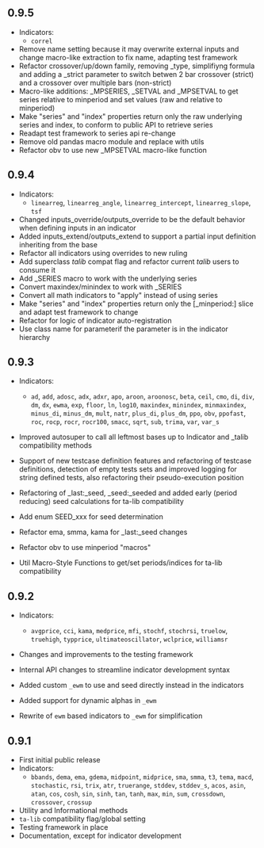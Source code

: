 ## 0.9.5

  - Indicators:
    - `correl`
  - Remove name setting because it may overwrite external inputs and change
    macro-like extraction to fix name, adapting test framework
  - Refactor crossover/up/down family, removing _type, simplifiyng formula and
    adding a _strict parameter to switch betwen 2 bar crossover (strict) and a
    crossover over multiple bars (non-strict)
  - Macro-like additions: _MPSERIES, _SETVAL and _MPSETVAL to get series
    relative to minperiod and set values (raw and relative to minperiod)
  - Make "series" and "index" properties return only the raw underlying series
    and index, to conform to public API to retrieve series
  - Readapt test framework to series api re-change
  - Remove old pandas macro module and replace with utils
  - Refactor obv to use new _MPSETVAL macro-like function

## 0.9.4

  - Indicators:
    - `linearreg`, `linearreg_angle`, `linearreg_intercept`, `linearreg_slope`,
      `tsf`
  - Changed inputs_override/outputs_override to be the default behavior when
    defining inputs in an indicator
  - Added inputs_extend/outputs_extend to support a partial input definition
    inheriting from the base
  - Refactor all indicators using overrides to new ruling
  - Add superclass _talib_ compat flag and refactor current _talib_ users to
    consume it
  - Add _SERIES macro to work with the underlying series
  - Convert maxindex/minindex to work with _SERIES
  - Convert all math indicators to "apply" instead of using series
  - Make "series" and "index" properties return only the [_minperiod:] slice
    and adapt test framework to change
  - Refactor for logic of indicator auto-registration
  - Use class name for parameterif the parameter is in the indicator hierarchy

## 0.9.3

  - Indicators:
    - `ad`, `add`, `adosc`, `adx`, `adxr`, `apo`, `aroon`, `aroonosc`, `beta`,
      `ceil`, `cmo`, `di`, `div`, `dm`, `dx`, `ewma`, `exp`, `floor`, `ln`,
      `log10`, `maxindex`, `minindex`, `minmaxindex`, `minus_di`, `minus_dm`,
      `mult`, `natr`, `plus_di`, `plus_dm`, `ppo`, `obv`, `ppofast`, `roc`,
      `rocp`, `rocr`, `rocr100`, `smacc`, `sqrt`, `sub`, `trima`, `var`,
      `var_s`

  - Improved autosuper to call all leftmost bases up to Indicator and _talib
    compatibility methods
  - Support of new testcase definition features and refactoring of testcase
    definitions, detection of empty tests sets and improved logging for string
    defined tests, also refactoring their pseudo-execution position
  - Refactoring of _last:_seed, _seed:_seeded and added early (period reducing)
    seed calculations for ta-lib compatibility
  - Add enum SEED_xxx for seed determination
  - Refactor ema, smma, kama for _last:_seed changes
  - Refactor obv to use minperiod "macros"
  - Util Macro-Style Functions to get/set periods/indices for ta-lib
    compatibility

## 0.9.2

  - Indicators:
    - `avgprice`, `cci`, `kama`, `medprice`, `mfi`, `stochf`, `stochrsi`,
      `truelow`, `truehigh`, `typprice`, `ultimateoscillator`, `wclprice`,
      `williamsr`

  - Changes and improvements to the testing framework
  - Internal API changes to streamline indicator development syntax
  - Added custom `_ewm` to use and seed directly instead in the indicators
  - Added support for dynamic alphas in `_ewm`
  - Rewrite of `ewm` based indicators to `_ewm` for simplification

## 0.9.1

  - First initial public release
  - Indicators:
    - `bbands`, `dema`, `ema`, `gdema`, `midpoint`, `midprice`, `sma`, `smma`,
    `t3`, `tema`, `macd`, `stochastic`, `rsi`, `trix`, `atr`, `truerange`,
    `stddev`, `stddev_s`, `acos`, `asin`, `atan`, `cos`, `cosh`, `sin`, `sinh`,
    `tan`, `tanh`, `max`, `min`, `sum`, `crossdown`, `crossover`, `crossup`
  - Utility and Informational methods
  - `ta-lib` compatibility flag/global setting
  - Testing framework in place
  - Documentation, except for indicator development
